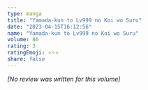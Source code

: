 ```yaml
---
type: manga
title: "Yamada-kun to Lv999 no Koi wo Suru"
date: "2023-04-15T16:12:56"
name: "Yamada-kun to Lv999 no Koi wo Suru"
volume: 86
rating: 3
ratingEmoji: ⭐️⭐️⭐️
share: false
---
```


*[No review was written for this volume]*
